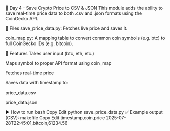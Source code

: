 🧩 Day 4 - Save Crypto Price to CSV & JSON
This module adds the ability to save real-time price data to both .csv and .json formats using the CoinGecko API.

📁 Files
save_price_data.py: Fetches live price and saves it.

coin_map.py: A mapping table to convert common coin symbols (e.g. btc) to full CoinGecko IDs (e.g. bitcoin).

🚀 Features
Takes user input (btc, eth, etc.)

Maps symbol to proper API format using coin_map

Fetches real-time price

Saves data with timestamp to:

price_data.csv

price_data.json

▶️ How to run
bash
Copy
Edit
python save_price_data.py
✅ Example output (CSV):
makefile
Copy
Edit
timestamp,coin,price
2025-07-28T22:45:01,bitcoin,61234.56
